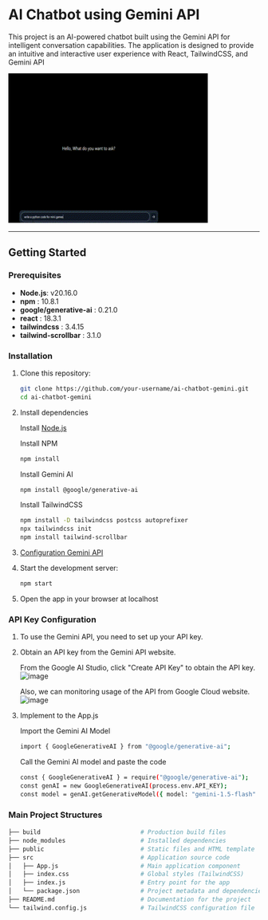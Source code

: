 # AI Chatbot using Gemini API

This project is an AI-powered chatbot built using the Gemini API for intelligent conversation capabilities. The application is designed to provide an intuitive and interactive user experience with React, TailwindCSS, and Gemini API

<img src="https://github.com/culxe/chatbotai-gemini/blob/main/assets/ChatbotGIF.gif" alt="ChatbotGIF" width="400" height="300">


---

## Getting Started

### Prerequisites

- **Node.js**: v20.16.0
- **npm** : 10.8.1
- **google/generative-ai** : 0.21.0
- **react** : 18.3.1
- **tailwindcss** : 3.4.15
- **tailwind-scrollbar** : 3.1.0

### Installation

1. Clone this repository:
   ```bash
   git clone https://github.com/your-username/ai-chatbot-gemini.git
   cd ai-chatbot-gemini
2. Install dependencies

   Install [Node.js](https://nodejs.org)
   
   Install NPM
   ```bash
   npm install
   ```
   Install Gemini AI
   ```bash
   npm install @google/generative-ai
   ```
   Install TailwindCSS
   ```bash
   npm install -D tailwindcss postcss autoprefixer
   npx tailwindcss init
   npm install tailwind-scrollbar
   
4. [Configuration Gemini API ](#API-Key-Configuration)
5. Start the development server:
   ```bash
   npm start
6. Open the app in your browser at localhost

### API Key Configuration
1. To use the Gemini API, you need to set up your API key.
2. Obtain an API key from the Gemini API website.

   From the Google AI Studio, click "Create API Key" to obtain the API key.
   ![image](https://github.com/user-attachments/assets/f025ae4d-fe8c-48a6-8c53-d989e8ef2afb)

   Also, we can monitoring usage of the API from Google Cloud website.
   ![image](https://github.com/user-attachments/assets/db5540e9-89f2-4433-a4f7-9e76c0facb4c)


4. Implement to the App.js

   Import the Gemini AI Model
   ```bash
   import { GoogleGenerativeAI } from "@google/generative-ai";
   ```
   Call the Gemini AI model and paste the code
   ```bash
   const { GoogleGenerativeAI } = require("@google/generative-ai");
   const genAI = new GoogleGenerativeAI(process.env.API_KEY);
   const model = genAI.getGenerativeModel({ model: "gemini-1.5-flash" });

### Main Project Structures
```bash
├── build                            # Production build files 
├── node_modules                     # Installed dependencies
├── public                           # Static files and HTML template
├── src                              # Application source code
│   ├── App.js                       # Main application component
│   ├── index.css                    # Global styles (TailwindCSS)
│   ├── index.js                     # Entry point for the app
│   └── package.json                 # Project metadata and dependencies
├── README.md                        # Documentation for the project
└── tailwind.config.js               # TailwindCSS configuration file
```
